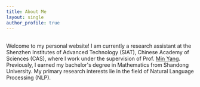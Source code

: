 ```yaml
---
title: About Me
layout: single
author_profile: true
---
```


<br/>Welcome to my personal website! I am currently a research assistant at the Shenzhen Institutes of Advanced Technology (SIAT), Chinese Academy of Sciences (CAS), where I work under the supervision of Prof. [Min Yang](https://minyang.me/). Previously, I earned my bachelor's degree in Mathematics from Shandong University. My primary research interests lie in the field of Natural Language Processing (NLP).

<br/>
<br/>
<br/>
<br/>
<br/>
<br/>
<br/>
<br/>
<script type='text/javascript' id='clustrmaps' src='//cdn.clustrmaps.com/map_v2.js?cl=ffffff&w=a&t=n&d=zc-nXOXO-kwdWy4YllqtPav2rGgteTLCu4N6uas8K4I&co=2d78ad&ct=ffffff&cmo=3acc3a&cmn=ff5353'></script>
